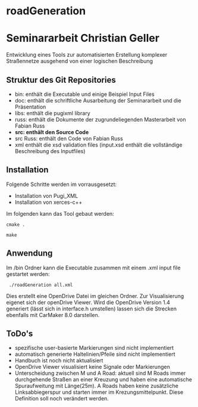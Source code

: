 # roadGeneration

# Seminararbeit Christian Geller 

Entwicklung eines Tools zur automatisierten Erstellung komplexer Straßennetze ausgehend von einer logischen Beschreibung

## Struktur des Git Repositories

* bin: enthält die Executable und einige Beispiel Input Files
* doc: enthält die schriftliche Ausarbeitung der Seminararbeit und die Präsentation
* libs: enthält die pugixml library
* russ: enthält die Dokumente der zugrundeliegenden Masterarbeit von Fabian Russ
* **src: enthält den Source Code**
* src Russ: enthält den Code von Fabian Russ
* xml enthält die xsd validation files (input.xsd enthält die vollständige Beschreibung des Inputfiles)

## Installation
Folgende Schritte werden im vorrausgesetzt:
* Installation von Pugi_XML
* Installation von xerces-c++

Im folgenden kann das Tool gebaut werden:

`cmake .`

`make ` 

## Anwendung
Im /bin Ordner kann die Executable zusammen mit einem .xml input file gestartet werden:

` ./roadGeneration all.xml`

Dies erstellt eine OpenDrive Datei im gleichen Ordner. Zur Visualisierung eigenet sich der openDrive Viewer. 
Wird die OpenDrive Version 1.4 generiert (lässt sich in interface.h umstellen) lassen sich die Strecken ebenfalls mit CarMaker 8.0 darstellen.

## ToDo's
* spezifische user-basierte Markierungen sind nicht implementiert
* automatisch generierte Haltelinien/Pfeile sind nicht implementiert
* Handbuch ist noch nicht aktualisiert
* OpenDrive Viewer visualisiert keine Signale oder Markierungen
* Unterscheidung zwischen M und A Road: aktuell sind M Roads immer durchgehende Straßen an einer Kreuzung und haben eine automatische Spuraufweitung mit Länge(25m). A Roads haben keine zusätzliche Linksabbiegerspur und starten immer im Krezungsmittelpunkt. Diese Definition soll noch verändert werden.